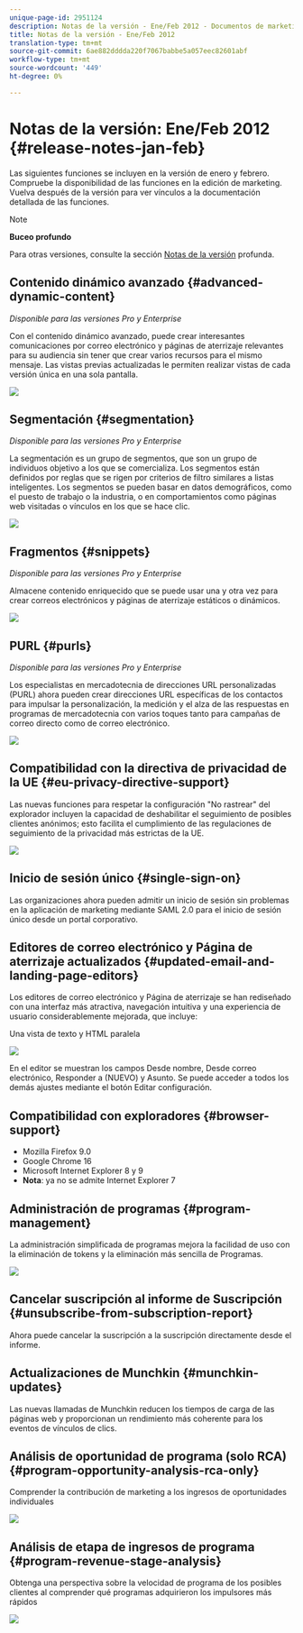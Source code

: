 ```yaml
---
unique-page-id: 2951124
description: Notas de la versión - Ene/Feb 2012 - Documentos de marketing - Documentación del producto
title: Notas de la versión - Ene/Feb 2012
translation-type: tm+mt
source-git-commit: 6ae882dddda220f7067babbe5a057eec82601abf
workflow-type: tm+mt
source-wordcount: '449'
ht-degree: 0%

---
```



# Notas de la versión: Ene/Feb 2012 {#release-notes-jan-feb}

Las siguientes funciones se incluyen en la versión de enero y febrero. Compruebe la disponibilidad de las funciones en la edición de marketing. Vuelva después de la versión para ver vínculos a la documentación detallada de las funciones.

>[!NOTE]
>
>**Buceo profundo**
>
>Para otras versiones, consulte la sección [Notas de la versión](https://docs.marketo.com/display/docs/release+notes) profunda.

## Contenido dinámico avanzado {#advanced-dynamic-content}

*Disponible para las versiones Pro y Enterprise*

Con el contenido dinámico avanzado, puede crear interesantes comunicaciones por correo electrónico y páginas de aterrizaje relevantes para su audiencia sin tener que crear varios recursos para el mismo mensaje. Las vistas previas actualizadas le permiten realizar vistas de cada versión única en una sola pantalla.

![](assets/image2014-9-23-9-3a50-3a27.png)

## Segmentación {#segmentation}

*Disponible para las versiones Pro y Enterprise*

La segmentación es un grupo de segmentos, que son un grupo de individuos objetivo a los que se comercializa. Los segmentos están definidos por reglas que se rigen por criterios de filtro similares a listas inteligentes. Los segmentos se pueden basar en datos demográficos, como el puesto de trabajo o la industria, o en comportamientos como páginas web visitadas o vínculos en los que se hace clic.

![](assets/image2014-9-23-9-3a50-3a42.png)

## Fragmentos {#snippets}

*Disponible para las versiones Pro y Enterprise*

Almacene contenido enriquecido que se puede usar una y otra vez para crear correos electrónicos y páginas de aterrizaje estáticos o dinámicos.

![](assets/image2014-9-23-9-3a50-3a58.png)

## PURL {#purls}

*Disponible para las versiones Pro y Enterprise*

Los especialistas en mercadotecnia de direcciones URL personalizadas (PURL) ahora pueden crear direcciones URL específicas de los contactos para impulsar la personalización, la medición y el alza de las respuestas en programas de mercadotecnia con varios toques tanto para campañas de correo directo como de correo electrónico.

![](assets/image2014-9-23-9-3a51-3a11.png)

## Compatibilidad con la directiva de privacidad de la UE {#eu-privacy-directive-support}

Las nuevas funciones para respetar la configuración &quot;No rastrear&quot; del explorador incluyen la capacidad de deshabilitar el seguimiento de posibles clientes anónimos; esto facilita el cumplimiento de las regulaciones de seguimiento de la privacidad más estrictas de la UE.

![](assets/image2014-9-23-9-3a51-3a32.png)

## Inicio de sesión único {#single-sign-on}

Las organizaciones ahora pueden admitir un inicio de sesión sin problemas en la aplicación de marketing mediante SAML 2.0 para el inicio de sesión único desde un portal corporativo.

## Editores de correo electrónico y Página de aterrizaje actualizados {#updated-email-and-landing-page-editors}

Los editores de correo electrónico y Página de aterrizaje se han rediseñado con una interfaz más atractiva, navegación intuitiva y una experiencia de usuario considerablemente mejorada, que incluye:

Una vista de texto y HTML paralela

![](assets/image2014-9-23-9-3a51-3a54.png)

En el editor se muestran los campos Desde nombre, Desde correo electrónico, Responder a (NUEVO) y Asunto. Se puede acceder a todos los demás ajustes mediante el botón Editar configuración.

## Compatibilidad con exploradores {#browser-support}

* Mozilla Firefox 9.0
* Google Chrome 16
* Microsoft Internet Explorer 8 y 9
* **Nota**: ya no se admite Internet Explorer 7

## Administración de programas {#program-management}

La administración simplificada de programas mejora la facilidad de uso con la eliminación de tokens y la eliminación más sencilla de Programas.

![](assets/image2014-9-23-9-3a52-3a11.png)

## Cancelar suscripción al informe de Suscripción {#unsubscribe-from-subscription-report}

Ahora puede cancelar la suscripción a la suscripción directamente desde el informe.

## Actualizaciones de Munchkin {#munchkin-updates}

Las nuevas llamadas de Munchkin reducen los tiempos de carga de las páginas web y proporcionan un rendimiento más coherente para los eventos de vínculos de clics.

## Análisis de oportunidad de programa (solo RCA) {#program-opportunity-analysis-rca-only}

Comprender la contribución de marketing a los ingresos de oportunidades individuales

![](assets/image2014-9-23-9-3a52-3a30.png)

## Análisis de etapa de ingresos de programa {#program-revenue-stage-analysis}

Obtenga una perspectiva sobre la velocidad de programa de los posibles clientes al comprender qué programas adquirieron los impulsores más rápidos

![](assets/image2014-9-23-9-3a52-3a47.png)

